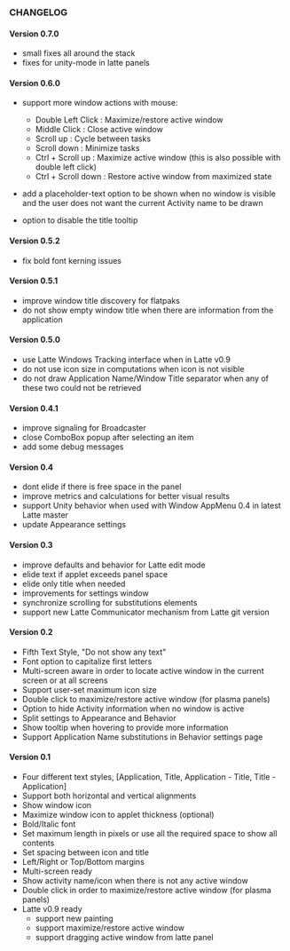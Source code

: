 ### CHANGELOG

#### Version 0.7.0

* small fixes all around the stack
* fixes for unity-mode in latte panels

#### Version 0.6.0

* support more window actions with mouse:
  - Double Left Click : Maximize/restore active window
  - Middle Click : Close active window
  - Scroll up : Cycle between tasks
  - Scroll down : Minimize tasks
  - Ctrl + Scroll up : Maximize active window (this is also possible with double left click)
  - Ctrl + Scroll down : Restore active window from maximized state
  
* add a placeholder-text option to be shown when no window is visible and the user does not want the current Activity name to be drawn
* option to disable the title tooltip

#### Version 0.5.2

* fix bold font kerning issues

#### Version 0.5.1

* improve window title discovery for flatpaks 
* do not show empty window title when there are information from the application

#### Version 0.5.0

* use Latte Windows Tracking interface when in Latte v0.9
* do not use icon size in computations when icon is not visible
* do not draw Application Name/Window Title separator when any of these two could not be retrieved

#### Version 0.4.1

* improve signaling for Broadcaster
* close ComboBox popup after selecting an item
* add some debug messages

#### Version 0.4

* dont elide if there is free space in the panel
* improve metrics and calculations for better visual results
* support Unity behavior when used with Window AppMenu 0.4 in latest Latte master
* update Appearance settings

#### Version 0.3

* improve defaults and behavior for Latte edit mode
* elide text if applet exceeds panel space
* elide only title when needed
* improvements for settings window
* synchronize scrolling for substitutions elements
* support new Latte Communicator mechanism from Latte git version

#### Version 0.2

* Fifth Text Style, "Do not show any text"
* Font option to capitalize first letters
* Multi-screen aware in order to locate active window in the current screen or at all screens
* Support user-set maximum icon size
* Double click to maximize/restore active window (for plasma panels)
* Option to hide Activity information when no window is active
* Split settings to Appearance and Behavior
* Show tooltip when hovering to provide more information
* Support Application Name substitutions in Behavior settings page

#### Version 0.1

* Four different text styles, [Application, Title, Application - Title, Title - Application]
* Support both horizontal and vertical alignments
* Show window icon
* Maximize window icon to applet thickness (optional)
* Bold/Italic font
* Set maximum length in pixels or use all the required space to show all contents
* Set spacing between icon and title
* Left/Right or Top/Bottom margins
* Multi-screen ready
* Show activity name/icon when there is not any active window
* Double click in order to maximize/restore active window (for plasma panels)
* Latte v0.9 ready
  * support new painting
  * support maximize/restore active window
  * support dragging active window from latte panel
